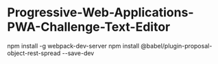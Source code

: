 # Progressive-Web-Applications-PWA-Challenge-Text-Editor

npm install -g webpack-dev-server
npm install @babel/plugin-proposal-object-rest-spread --save-dev
